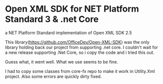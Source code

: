 # Open XML SDK for NET Platform Standard 3 & .net Core
a NET Platform Standard implementation of Open XML SDK 2.5 

This library(https://github.com/OfficeDev/Open-XML-SDK) was the only library holding back our project from supporting .net core. I couldn't wait for a new release supporting .Net Core, so i copy the code and i tried this out.

Guess what, it went well. What we use seems to be fine.

I had to copy some classes from core-fx repo to make it work in Utility.Xml project. Also some errors are quickly dirty fixed.
